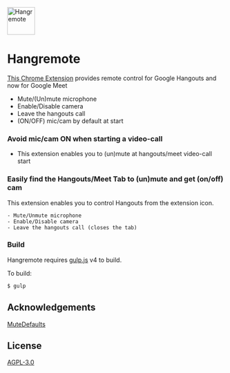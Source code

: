 <img src="https://raw.githubusercontent.com/cheluskis/hangremote/master/icons/PNG/hangouts2_38.png" alt="Hangremote" style="max-width:100%;" width="64" height="64">
<h1> Hangremote </h1>


[This Chrome Extension](https://chrome.google.com/webstore/detail/hangremote/naabbdmohmekdgecllphidjiaobnekcc) provides remote control for Google Hangouts and now for Google Meet

  - Mute/(Un)mute microphone
  - Enable/Disable camera
  - Leave the hangouts call
  - (ON/OFF) mic/cam by default at start


### Avoid mic/cam ON when starting a video-call

   - This extension enables you to (un)mute at hangouts/meet video-call start

### Easily find the Hangouts/Meet Tab to (un)mute and get (on/off) cam

This extension enables you to control Hangouts from the extension icon.

    - Mute/Unmute microphone
    - Enable/Disable camera
    - Leave the hangouts call (closes the tab)


### Build

Hangremote requires [gulp.js](https://gulpjs.com/) v4 to build.

To build:

```sh
$ gulp
```

Acknowledgements
----
[MuteDefaults](https://github.com/jjshoe/MuteDefaults)

License
----

[AGPL-3.0](https://github.com/jjshoe/MuteDefaults/blob/master/LICENSE)
